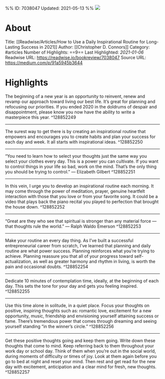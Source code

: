 %%
ID: 7038047
Updated: 2021-05-13
%%
![](https://readwise-assets.s3.amazonaws.com/static/images/article4.6bc1851654a0.png)

# About
Title: [[Readwise/Articles/How to Use a Daily Inspirational Routine for Long-Lasting Success in 2021]]
Author: [[Christopher D. Connors]]
Category: #articles
Number of Highlights: ==9==
Last Highlighted: *2021-01-06*
Readwise URL: https://readwise.io/bookreview/7038047
Source URL: https://medium.com/p/91a5945b3644


# Highlights 
The beginning of a new year is an opportunity to reinvent, renew and revamp our approach toward living our best life. It’s great for planning and refocusing our priorities. If you ended 2020 in the doldrums of despair and disappointment, please know you now have the ability to write a masterpiece this year.  ^128852249

---

The surest way to get there is by creating an inspirational routine that empowers and encourages you to create habits and plan your success for each day and week. It all starts with inspirational ideas.  ^128852250

---

“You need to learn how to select your thoughts just the same way you select your clothes every day. This is a power you can cultivate. If you want to control things in your life so bad, work on the mind. That’s the only thing you should be trying to control.” — Elizabeth Gilbert  ^128852251

---

In this vein, I urge you to develop an inspirational routine each morning. It may come through the power of meditation, prayer, genuine heartfelt interaction with those that you love or from your favorite song. It could be a video that plays back the piano recital you played to perfection that brought the house down.  ^128852252

---

“Great are they who see that spiritual is stronger than any material force — that thoughts rule the world.” — Ralph Waldo Emerson  ^128852253

---

Make your routine an every day thing. As I’ve built a successful entrepreneurial career from scratch, I’ve learned that planning and daily routine are what power success. Planning reinforces what you’re trying to achieve. Planning reassure you that all of your progress toward self-actualization, as well as greater harmony and rhythm in living, is worth the pain and occasional doubts.  ^128852254

---

Dedicate 10 minutes of contemplation time, ideally, at the beginning of each day. This sets the tone for your day and gets you feeling inspired.  ^128852255

---

Use this time alone in solitude, in a quiet place. Focus your thoughts on positive, inspiring thoughts such as: romantic love, excitement for a new opportunity, music, friendship and envisioning yourself attaining success or fame. There’s tremendous power that comes through dreaming and seeing yourself standing “in the winner’s circle.”  ^128852256

---

Get these positive thoughts going and keep them going. Write down these thoughts that come to mind. Keep referring back to them throughout your work day or school day. Think of them when you’re out in the social world, during moments of difficulty or times of joy. Look at them again before you go to bed at night and reset your mind. Then rest and get read for the new day with excitement, anticipation and a clear mind for fresh, new thoughts.  ^128852257


